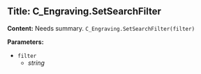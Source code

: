 ## Title: C_Engraving.SetSearchFilter

**Content:**
Needs summary.
`C_Engraving.SetSearchFilter(filter)`

**Parameters:**
- `filter`
  - *string*